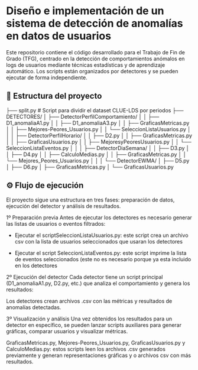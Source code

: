 # Diseño e implementación de un sistema de detección de anomalías en datos de usuarios

Este repositorio contiene el código desarrollado para el Trabajo de Fin de Grado (TFG), centrado en la detección de comportamientos anómalos en logs de usuarios mediante técnicas estadísticas y de aprendizaje automático. Los scripts están organizados por detectores y se pueden ejecutar de forma independiente.

## 📁 Estructura del proyecto
├── split.py # Script para dividir el dataset CLUE-LDS por periodos
├── DETECTORES/
│ ├── DetectorPerfilComportamiento/
│ │ ├── D1_anomaliaA1.py
│ │ ├── D1_anomaliaA3.py
│ │ ├── GraficasMetricas.py
│ │ ├── Mejores-Peores_Usuarios.py
│ │ └── SeleccionListaUsuarios.py
│ │
│ ├── DetectorPerfilHorario/
│ │ ├── D2.py
│ │ ├── GraficasMetricas.py
│ │ ├── GraficasUsuarios.py
│ │ ├── MejoresyPeoresUsuarios.py
│ │ └── SeleccionListaEventos.py
│ │
│ ├── DetectorDiaSemana/
│ │ ├── D3.py
│ │ ├── D4.py
│ │ ├── CalculoMedias.py
│ │ ├── GraficasMetricas.py
│ │ └── Mejores_Peores_Usuarios.py
│ │
│ └── DetectorEWMA/
│ ├── D5.py
│ ├── D6.py
│ ├── GraficasMetricas.py
│ └── GraficasUsuarios.py



## ⚙️ Flujo de ejecución
El proyecto sigue una estructura en tres fases: preparación de datos, ejecución del detector y análisis de resultados.

1️º Preparación previa
Antes de ejecutar los detectores es necesario generar las listas de usuarios o eventos filtrados:

- Ejecutar el scriptSeleccionListaUsuarios.py: este script crea un archivo csv con la lista de usuarios seleccionados que usaran los detectores

- Ejecutar el script SeleccionListaEventos.py: este script imprime la lista de eventos seleccionados (este no es necesario porque ya esta incluido en los detectores

2º Ejecución del detector
Cada detector tiene un script principal (D1_anomaliaA1.py, D2.py, etc.) que analiza el comportamiento y genera los resultados:

Los detectores crean archivos .csv con las métricas y resultados de anomalías detectadas.

3º Visualización y análisis
Una vez obtenidos los resultados para un detector en específico, se pueden lanzar scripts auxiliares para generar gráficas, comparar usuarios y visualizar métricas.

GraficasMetricas.py, Mejores-Peores_Usuarios.py, GraficasUsuarios.py y CalculoMedias.py: estos scripts leen los archivos .csv generados previamente y generan representaciones gráficas y o archivos csv con más resultados.

